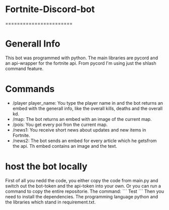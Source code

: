 # Fortnite-Discord-bot
=======================

# Generall Info
This bot was programmed with python. The main libraries are pycord and an api-wrapper for the fortnite api. From pycord I'm using just the shlash command feature.

# Commands
- /player player_name: You type the player name in and the bot returns an embed with the generall info, like the overall kills, deaths and the overall kd.
- /map: The bot returns an embed with an image of the current map.
- /pois: You get every poi fron the current map.
- /news1: You receive short news about updates and new items in Fortnite.
- /news2: The bot sends an embed for every article which he getsfrom the api. Th embed contains an image and the text.

# host the bot locally
First of all you nedd the code, you either copy the code from main.py and switch out the bot-token and the api-token into your own.
Or you can run a command to copy the entire repositorie.
The command:
ˋˋˋ
Test
ˋˋˋ
Then you need to install the dependencies. The programming language python and the libraries which stand in requirement.txt.
